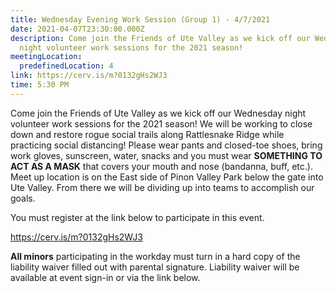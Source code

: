 ```yaml
---
title: Wednesday Evening Work Session (Group 1) - 4/7/2021
date: 2021-04-07T23:30:00.000Z
description: Come join the Friends of Ute Valley as we kick off our Wednesday
  night volunteer work sessions for the 2021 season!
meetingLocation:
  predefinedLocation: 4
link: https://cerv.is/m?0132gHs2WJ3
time: 5:30 PM
---
```


Come join the Friends of Ute Valley as we kick off our Wednesday night volunteer work sessions for the 2021 season! We will be working to close down and restore rogue social trails along Rattlesnake Ridge while practicing social distancing! Please wear pants and closed-toe shoes, bring work gloves, sunscreen, water, snacks and you must wear **SOMETHING TO ACT AS A MASK** that covers your mouth and nose (bandanna, buff, etc.). Meet up location is on the East side of Pinon Valley Park below the gate into Ute Valley. From there we will be dividing up into teams to accomplish our goals.

You must register at the link below to participate in this event.

https://cerv.is/m?0132gHs2WJ3

**All minors** participating in the workday must turn in a hard copy of the liability waiver filled out with parental signature. Liability waiver will be available at event sign-in or via the link below.
